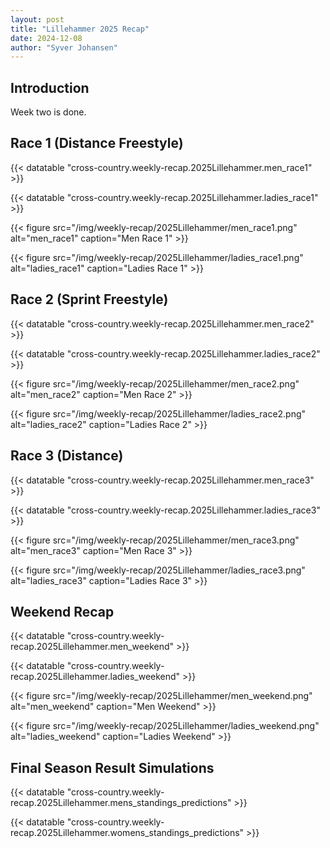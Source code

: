 ```yaml
---
layout: post
title: "Lillehammer 2025 Recap"
date: 2024-12-08
author: "Syver Johansen"
---
```


## Introduction

Week two is done.

## Race 1 (Distance Freestyle)

{{< datatable "cross-country.weekly-recap.2025Lillehammer.men_race1" >}}

{{< datatable "cross-country.weekly-recap.2025Lillehammer.ladies_race1" >}}

{{< figure src="/img/weekly-recap/2025Lillehammer/men_race1.png" alt="men_race1" caption="Men Race 1" >}}

{{< figure src="/img/weekly-recap/2025Lillehammer/ladies_race1.png" alt="ladies_race1" caption="Ladies Race 1" >}}


## Race 2 (Sprint Freestyle)

{{< datatable "cross-country.weekly-recap.2025Lillehammer.men_race2" >}}

{{< datatable "cross-country.weekly-recap.2025Lillehammer.ladies_race2" >}}

{{< figure src="/img/weekly-recap/2025Lillehammer/men_race2.png" alt="men_race2" caption="Men Race 2" >}}

{{< figure src="/img/weekly-recap/2025Lillehammer/ladies_race2.png" alt="ladies_race2" caption="Ladies Race 2" >}}

## Race 3 (Distance)

{{< datatable "cross-country.weekly-recap.2025Lillehammer.men_race3" >}}

{{< datatable "cross-country.weekly-recap.2025Lillehammer.ladies_race3" >}}

{{< figure src="/img/weekly-recap/2025Lillehammer/men_race3.png" alt="men_race3" caption="Men Race 3" >}}

{{< figure src="/img/weekly-recap/2025Lillehammer/ladies_race3.png" alt="ladies_race3" caption="Ladies Race 3" >}}

## Weekend Recap

{{< datatable "cross-country.weekly-recap.2025Lillehammer.men_weekend" >}}

{{< datatable "cross-country.weekly-recap.2025Lillehammer.ladies_weekend" >}}

{{< figure src="/img/weekly-recap/2025Lillehammer/men_weekend.png" alt="men_weekend" caption="Men Weekend" >}}

{{< figure src="/img/weekly-recap/2025Lillehammer/ladies_weekend.png" alt="ladies_weekend" caption="Ladies Weekend" >}}

## Final Season Result Simulations

{{< datatable "cross-country.weekly-recap.2025Lillehammer.mens_standings_predictions" >}}

{{< datatable "cross-country.weekly-recap.2025Lillehammer.womens_standings_predictions" >}}